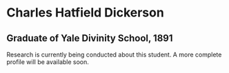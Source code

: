# Charles Hatfield Dickerson
## Graduate of Yale Divinity School, 1891

Research is currently being conducted about this student. A more complete profile will be available soon.
